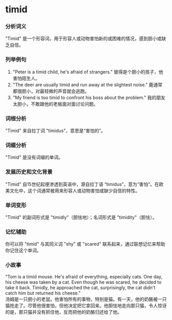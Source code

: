 # timid

### 分析词义

  

"Timid" 是一个形容词，用于形容人或动物害怕新的或困难的情况，感到胆小或缺乏自信。

  

### 列举例句

  

1.  "Peter is a timid child, he's afraid of strangers." 彼得是个胆小的孩子，他害怕陌生人。
2.  "The deer are usually timid and run away at the slightest noise." 鹿通常都很胆小，对最轻微的声音就会逃跑。
3.  "My friend is too timid to confront his boss about the problem." 我的朋友太胆小，不敢跟他的老板面对面讨论问题。

  

### 词根分析

  

"Timid" 来自拉丁词 "timidus"，意思是“害怕的”。

  

### 词缀分析

  

"Timid" 是没有词缀的单词。

  

### 发展历史和文化背景

  

"Timid" 自15世纪起便渗透到英语中，源自拉丁语 “timidus”，意为“害怕”。在欧美文化中，这个词通常被用来形容人或动物害怕或缺少自信的特性。

  

### 单词变形

  

"Timid" 的副词形式是 "timidly"（胆怯地）；名词形式是 "timidity"（胆怯）。

  

### 记忆辅助

  

你可以将 "timid" 与其同义词 "shy" 或 "scared" 联系起来，通过联想记忆来帮助你记住这个单词。

  

### 小故事

  

"Tom is a timid mouse. He's afraid of everything, especially cats. One day, his cheese was taken by a cat. Even though he was scared, he decided to take it back. Timidly, he approached the cat, surprisingly, the cat didn't catch him but returned his cheese."  
汤姆是一只胆小的老鼠。他害怕所有的事物，特别是猫。有一天，他的奶酪被一只猫抢走了。尽管他很害怕，但他决定把它拿回来。他胆怯地走向那只猫，令人惊讶的是，那只猫并没有抓住他，反而把他的奶酪归还给了他。
